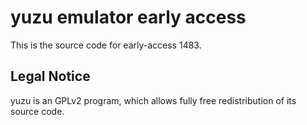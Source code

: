 yuzu emulator early access
=============

This is the source code for early-access 1483.

## Legal Notice

yuzu is an GPLv2 program, which allows fully free redistribution of its source code.